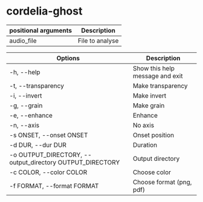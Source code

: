 # cordelia-ghost

| positional arguments | Description         |
|----------------------|---------------------|
| audio_file           | File to analyse     |

| Options            | Description              |
|--------------------|--------------------------|
| -h, --help         | Show this help message and exit |
| -t, --transparency | Make transparency       |
| -i, --invert       | Make invert              |
| -g, --grain        | Make grain               |
| -e, --enhance      | Enhance                  |
| -n, --axis         | No axis                  |
| -s ONSET, --onset ONSET | Onset position      |
| -d DUR, --dur DUR  | Duration                 |
| -o OUTPUT_DIRECTORY, --output_directory OUTPUT_DIRECTORY | Output directory |
| -c COLOR, --color COLOR | Choose color         |
| -f FORMAT, --format FORMAT | Choose format (png, pdf) |
